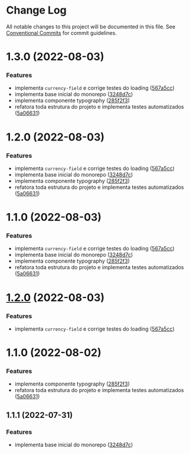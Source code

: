 # Change Log

All notable changes to this project will be documented in this file.
See [Conventional Commits](https://conventionalcommits.org) for commit guidelines.

# 1.3.0 (2022-08-03)

### Features

- implementa `currency-field` e corrige testes do loading ([567a5cc](https://github.com/RanielliMontagna/rm_monorepo/commit/567a5cccb0c9774f8b8857e36d298392a232f242))
- implementa base inicial do monorepo ([3248d7c](https://github.com/RanielliMontagna/rm_monorepo/commit/3248d7c736aac66f4ab6720b800a804cd3cc0821))
- implementa componente typography ([285f2f3](https://github.com/RanielliMontagna/rm_monorepo/commit/285f2f3b1e498d5b3a49da10121d18a6f79f7bc2))
- refatora toda estrutura do projeto e implementa testes automatizados ([5a06631](https://github.com/RanielliMontagna/rm_monorepo/commit/5a06631876b2a83215dc5a1c7bdf5cd496fe3d1b))

# 1.2.0 (2022-08-03)

### Features

- implementa `currency-field` e corrige testes do loading ([567a5cc](https://github.com/RanielliMontagna/rm_monorepo/commit/567a5cccb0c9774f8b8857e36d298392a232f242))
- implementa base inicial do monorepo ([3248d7c](https://github.com/RanielliMontagna/rm_monorepo/commit/3248d7c736aac66f4ab6720b800a804cd3cc0821))
- implementa componente typography ([285f2f3](https://github.com/RanielliMontagna/rm_monorepo/commit/285f2f3b1e498d5b3a49da10121d18a6f79f7bc2))
- refatora toda estrutura do projeto e implementa testes automatizados ([5a06631](https://github.com/RanielliMontagna/rm_monorepo/commit/5a06631876b2a83215dc5a1c7bdf5cd496fe3d1b))

# 1.1.0 (2022-08-03)

### Features

- implementa `currency-field` e corrige testes do loading ([567a5cc](https://github.com/RanielliMontagna/rm_monorepo/commit/567a5cccb0c9774f8b8857e36d298392a232f242))
- implementa base inicial do monorepo ([3248d7c](https://github.com/RanielliMontagna/rm_monorepo/commit/3248d7c736aac66f4ab6720b800a804cd3cc0821))
- implementa componente typography ([285f2f3](https://github.com/RanielliMontagna/rm_monorepo/commit/285f2f3b1e498d5b3a49da10121d18a6f79f7bc2))
- refatora toda estrutura do projeto e implementa testes automatizados ([5a06631](https://github.com/RanielliMontagna/rm_monorepo/commit/5a06631876b2a83215dc5a1c7bdf5cd496fe3d1b))

# [1.2.0](https://github.com/RanielliMontagna/rm_monorepo/compare/@rm-monorepo/loading@1.1.0...@rm-monorepo/loading@1.2.0) (2022-08-03)

### Features

- implementa `currency-field` e corrige testes do loading ([567a5cc](https://github.com/RanielliMontagna/rm_monorepo/commit/567a5cccb0c9774f8b8857e36d298392a232f242))

# 1.1.0 (2022-08-02)

### Features

- implementa componente typography ([285f2f3](https://github.com/RanielliMontagna/rm_monorepo/commit/285f2f3b1e498d5b3a49da10121d18a6f79f7bc2))
- refatora toda estrutura do projeto e implementa testes automatizados ([5a06631](https://github.com/RanielliMontagna/rm_monorepo/commit/5a06631876b2a83215dc5a1c7bdf5cd496fe3d1b))

## 1.1.1 (2022-07-31)

### Features

- implementa base inicial do monorepo ([3248d7c](https://github.com/RanielliMontagna/rm_monorepo/commit/3248d7c736aac66f4ab6720b800a804cd3cc0821))
